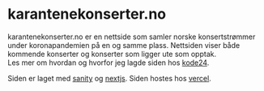# karantenekonserter.no

karantenekonserter.no er en nettside som samler norske konsertstrømmer under koronapandemien på en og samme plass. Nettsiden viser både kommende konserter og konserter som ligger ute som opptak.  
Les mer om hvordan og hvorfor jeg lagde siden hos [kode24](https://www.kode24.no/koden-bak/marius-savna-oversikt-lagde-karantenekonserterno/72359492).
  
Siden er laget med [sanity](https://www.sanity.io/) og [nextjs](https://nextjs.org/). Siden hostes hos [vercel](https://vercel.com/).
